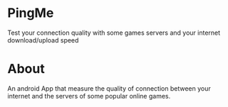 # PingMe
Test your connection quality with some games servers and your internet download/upload speed

# About
An android App that measure the quality of connection between your internet and the servers of some popular online games.
